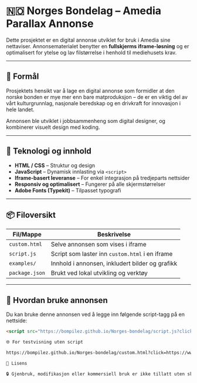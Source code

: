 # 🇳🇴 Norges Bondelag – Amedia Parallax Annonse

Dette prosjektet er en digital annonse utviklet for bruk i Amedia sine nettaviser. Annonsematerialet benytter en **fullskjerms iframe-løsning** og er optimalisert for ytelse og lav filstørrelse i henhold til mediehusets krav.

---

## 🎯 Formål

Prosjektets hensikt var å lage en digital annonse som formidler at den norske bonden er mye mer enn bare matproduksjon – de er en viktig del av vårt kulturgrunnlag, nasjonale beredskap og en drivkraft for innovasjon i hele landet. 

Annonsen ble utviklet i jobbsammenheng som digital designer, og kombinerer visuelt design med koding.


---

## 🧱 Teknologi og innhold

- **HTML / CSS** – Struktur og design
- **JavaScript** – Dynamisk innlasting via `<script>`
- **Iframe-basert leveranse** – For enkel integrasjon på tredjeparts nettsider
- **Responsiv og optimalisert** – Fungerer på alle skjermstørrelser
- **Adobe Fonts (Typekit)** – Tilpasset typografi

---

## 📦 Filoversikt

| Fil/Mappe        | Beskrivelse                                      |
|------------------|--------------------------------------------------|
| `custom.html`    | Selve annonsen som vises i iframe                |
| `script.js`      | Script som laster inn `custom.html` i en iframe  |
| `examples/`      | Innhold i annonsen, inkludert bilder og grafikk  |
| `package.json`   | Brukt ved lokal utvikling og verktøy             |

---

## 🚀 Hvordan bruke annonsen

Du kan bruke denne annonsen ved å legge inn følgende script-tagg på en nettside:

```html
<script src="https://bompilez.github.io/Norges-bondelag/script.js?clickUrlParam=%%CLICK_URL_ESC%%"></script>

🌐 For testvisning uten script

https://bompilez.github.io/Norges-bondelag/custom.html?click=https://www.bondelaget.no/merennmat/

📄 Lisens

🔒 Gjenbruk, modifikasjon eller kommersiell bruk er ikke tillatt uten skriftlig tillatelse fra oppdragsgiver.
